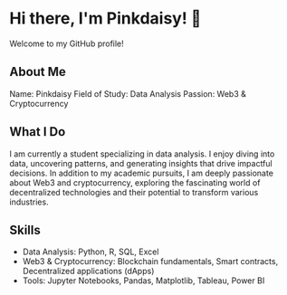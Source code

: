 
# Hi there, I'm Pinkdaisy! 🌸
Welcome to my GitHub profile!

## About Me
Name: Pinkdaisy
Field of Study: Data Analysis
Passion: Web3 & Cryptocurrency
## What I Do
I am currently a student specializing in data analysis. I enjoy diving into data, uncovering patterns, and generating insights that drive impactful decisions. In addition to my academic pursuits, I am deeply passionate about Web3 and cryptocurrency, exploring the fascinating world of decentralized technologies and their potential to transform various industries.

## Skills
- Data Analysis: Python, R, SQL, Excel
- Web3 & Cryptocurrency: Blockchain fundamentals, Smart contracts, Decentralized applications (dApps)
- Tools: Jupyter Notebooks, Pandas, Matplotlib, Tableau, Power BI
